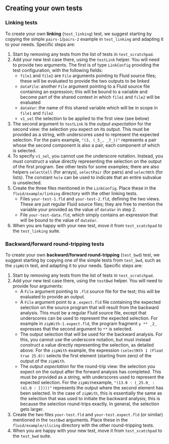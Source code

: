 
## Creating your own tests

### Linking tests

To create your own **linking** (`test_linking`) test, we suggest starting by copying the simple `pairs-1`/`pairs-2` example in `test_linking` and adapting it to your needs. Specific steps are:
1. Start by removing any tests from the list of tests in `test_scratchpad`.
2. Add your new test case there, using the `testLink` helper. You will need to provide two arguments. The first is of type `LinkConfig` providing the test configuration, with the following fields:
   - `file1` and `file2` are `File` arguments pointing to Fluid source files; these will be evaluated to provide the two outputs to be linked
   - `dataFile`: another `File` argument pointing to a Fluid source file containing an expression; this will be bound to a variable and become part of the shared context in which `file1` and `file2` will be evaluated
   - `dataVar`: the name of this shared variable which will be in scope in `file1` and `file2`
   - `v1_sel` the selection to be applied to the first view (see below)
3. The second argument to `testLink` is the _output expectation_ for the second view: the selection you expect on its output. This must be provided as a string, with underscores used to represent the expected selection. For the pairs example, `"(3, (_5_, _7_))"` represents a pair whose the second component is also a pair, each component of which is selected.
4. To specify `v1_sel`, you cannot use the underscore notation. Instead, you must construct a value directly representing the selection on the output of the first program. See other tests for some examples; there are also helpers `selectCell` (for arrays), `selectPair` (for pairs) and `selectNth` (for lists). The constant `hole` can be used to indicate that an entire subvalue is unselected.
5. Create the three files mentioned in the `LinkConfig`. Place these in the `fluid/example/linking` directory with the other linking tests.
    - Files `your-test-1.fld` and `your-test-2.fld`, defining the two views. These are just regular Fluid source files; they are free to mention the variable your provided as the value of `dataVar` in step 2.
    - File `your-test-data.fld`, which simply contains an expression that will be bound to the value of `dataVar`.
6. When you are happy with your new test, move it from `test_scatchpad` to the `test_linking` suite.

### Backward/forward round-tripping tests

To create your own **backward/forward round-tripping** (`test_bwd`) test, we suggest starting by copying one of the simple tests from `test_bwd`, such as the `zipWith` test, and adapting it to your needs. Specific steps are:
1. Start by removing any tests from the list of tests in `test_scratchpad`.
2. Add your new test case there, using the `testBwd` helper. You will need to provide four arguments:
    - A `File` argument pointing to `.fld` source file for the test; this will be evaluated to provide an output.
    - A `File` argument point to a `.expect.fld` file containing the expected selection on the source program that will result from the backward analysis. This must be a regular Fluid source file, except that underscores can be used to represent the expected selection. For example in `zipWith-1.expect.fld`, the program fragment `y ** _2_` expresses that the second argument to `**` is selected.
    - The output selection that will be used for the backward analysis. For this, you cannot use the underscore notation, but must instead construct a value directly representing the selection, as detailed above. For the `zipWith` example, the expression `(selectNth 1 (Float true 25.0))` selects the first element (starting from zero) of the output of the `zipWith`.
    - The _output expectation_ for the round-trip view: the selection you expect on the output after the forward analysis has completed. This must be provided as a string, with underscores used to represent the expected selection. For the `zipWith`example, `"(13.0 : (_25.0_ : (41.0 : [])))"` represents the output where the second element has been selected. In the case of `zipWith`, this is essentially the same as the selection that was used to initiate the backward analysis; this is because the selection round-trips exactly. In general, the selection gets larger.
3. Create the two files `your-test.fld` and `your-test.expect.fld` (or similar) mentioned in the `testBwd` arguments. Place these in the `fluid/example/slicing` directory with the other round-tripping tests.
4. When you are happy with your new test, move it from `test_scatchpad` to the `test_bwd` suite.
